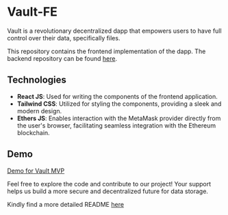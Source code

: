 # Vault-FE

Vault is a revolutionary decentralized dapp that empowers users to have full control over their data, specifically files.

This repository contains the frontend implementation of the dapp. The backend repository can be found [here](https://github.com/Karume-lab/Vault-BE).

## Technologies

- **React JS**: Used for writing the components of the frontend application.
- **Tailwind CSS**: Utilized for styling the components, providing a sleek and modern design.
- **Ethers JS**: Enables interaction with the MetaMask provider directly from the user's browser, facilitating seamless integration with the Ethereum blockchain.

## Demo

[Demo for Vault MVP]((https://github.com/Karume-lab/Vault-FE/blob/main/demo.mp4))


Feel free to explore the code and contribute to our project! Your support helps us build a more secure and decentralized future for data storage.

Kindly find a more detailed README [here]()
